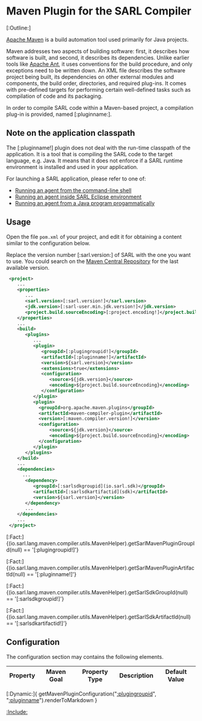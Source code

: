 # Maven Plugin for the SARL Compiler

[:Outline:]

[Apache Maven](http://maven.apache.org) is a build automation tool used primarily for Java projects.

Maven addresses two aspects of building software: first, it describes how software is built, 
and second, it describes its dependencies.
Unlike earlier tools like [Apache Ant](https://en.wikipedia.org/wiki/Apache_Ant), it uses conventions
for the build procedure, and only exceptions need to be written down.
An XML file describes the software project being built, its dependencies on other external modules
and components, the build order, directories, and required plug-ins. It comes with pre-defined
targets for performing certain well-defined tasks such as compilation of code and its packaging.

In order to compile SARL code within a Maven-based project, a compilation plug-in is provided, named
[:pluginname:].
 
## Note on the application classpath

The [:pluginname!] plugin does not deal with the run-time classpath of the application.
It is a tool that is compiling the SARL code to the target language, e.g. Java.
It means that it does not enforce if a SARL runtime environment is installed and used in your application.

For launching a SARL application, please refer to one of:

* [Running an agent from the command-line shell](../gettingstarted/RunSARLAgentCLI.md)
* [Running an agent inside SARL Eclipse environment](../gettingstarted/RunSARLAgentEclipse.md)
* [Running an agent from a Java program progammatically](../gettingstarted/RunSARLAgentJava.md)


## Usage

Open the file `pom.xml` of your project, and edit it for obtaining a content similar to the
configuration below.

Replace the version number [:sarl.version:] of SARL with the one you want to use. You could search on the
[Maven Central Repository](http://search.maven.org/) for the last available version.


```xml
 <project>
    ...
    <properties>
       ...
       <sarl.version>[:sarl.version!]</sarl.version>
       <jdk.version>[:sarl-user.min.jdk.version!]</jdk.version>
       <project.build.sourceEncoding>[:project.encoding!]</project.build.sourceEncoding>
    </properties>
    ...
    <build>
       <plugins>
          ...
          <plugin>
             <groupId>[:plugingroupid!]</groupId>
             <artifactId>[:pluginname!]</artifactId>
             <version>${sarl.version}</version>
             <extensions>true</extensions>
             <configuration>
                <source>${jdk.version}</source>
                <encoding>${project.build.sourceEncoding}</encoding>
             </configuration>
          </plugin>
		  <plugin>
			<groupId>org.apache.maven.plugins</groupId>
			<artifactId>maven-compiler-plugin</artifactId>
			<version>[:maven.compiler.version!]</version>
			<configuration>
				<source>${jdk.version}</source>
				<encoding>${project.build.sourceEncoding}</encoding>
			</configuration>
		  </plugin>
       </plugins>
    </build>
    ...
    <dependencies>
      ...
       <dependency>
          <groupId>[:sarlsdkgroupid](io.sarl.sdk)</groupId>
          <artifactId>[:sarlsdkartifactid](sdk)</artifactId>
          <version>${sarl.version}</version>
       </dependency>
       ...
    </dependencies>
    ...
 </project>
```

[:Fact:]{(io.sarl.lang.maven.compiler.utils.MavenHelper).getSarlMavenPluginGroupId(null) == '[:plugingroupid!]'}

[:Fact:]{(io.sarl.lang.maven.compiler.utils.MavenHelper).getSarlMavenPluginArtifactId(null) == '[:pluginname!]'}

[:Fact:]{(io.sarl.lang.maven.compiler.utils.MavenHelper).getSarlSdkGroupId(null) == '[:sarlsdkgroupid!]'}

[:Fact:]{(io.sarl.lang.maven.compiler.utils.MavenHelper).getSarlSdkArtifactId(null) == '[:sarlsdkartifactid!]'}

## Configuration

The configuration section may contains the following elements.

| Property | Maven Goal | Property Type | Description | Default Value |
| -------- | ---------- | ------------- | ----------- | ------------- |
[:Dynamic:]{
	getMavenPluginConfiguration("[:plugingroupid](io.sarl.lang)", "[:pluginname](sarl-maven-plugin)").renderToMarkdown
}



[:Include:](../legal.inc)

